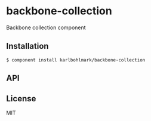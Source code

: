 
# backbone-collection

  Backbone collection component

## Installation

    $ component install karlbohlmark/backbone-collection

## API

   

## License

  MIT
